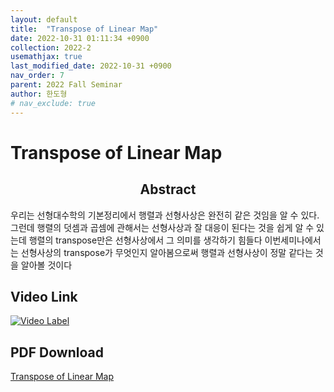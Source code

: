 ```yaml
---
layout: default
title:  "Transpose of Linear Map"
date: 2022-10-31 01:11:34 +0900
collection: 2022-2
usemathjax: true
last_modified_date: 2022-10-31 +0900
nav_order: 7
parent: 2022 Fall Seminar
author: 한도형
# nav_exclude: true
---
```

# Transpose of Linear Map

## <center> Abstract </center>
우리는 선형대수학의 기본정리에서 행렬과 선형사상은 완전히 같은 것임을 알 수 있다. 그런데 행렬의 덧셈과 곱셈에 관해서는 선형사상과 잘 대응이 된다는 것을 쉽게 알 수 있는데 행렬의 transpose만은 선형사상에서 그 의미를 생각하기 힘들다 이번세미나에서는 선형사상의 transpose가 무엇인지 알아봄으로써 행렬과 선형사상이 정말 같다는 것을 알아볼 것이다


## Video Link
[![Video Label](https://img.youtube.com/vi/WbdaCadsvkg/hqdefault.jpg)](https://youtu.be/WbdaCadsvkg)


## PDF Download
<a target='_blank' href='../2022-2_download/transpose_of_linear_map.pdf'>Transpose of Linear Map</a> 

<!-- ![image](../gamma_zeta.png) -->